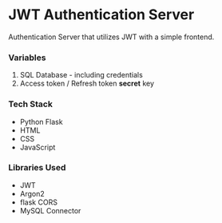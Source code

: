 # JWT Authentication Server
Authentication Server that utilizes JWT with a simple frontend.

### Variables
1. SQL Database - including credentials
2. Access token / Refresh token **secret** key

### Tech Stack
* Python Flask
* HTML
* CSS
* JavaScript

### Libraries Used
* JWT
* Argon2 
* flask CORS
* MySQL Connector